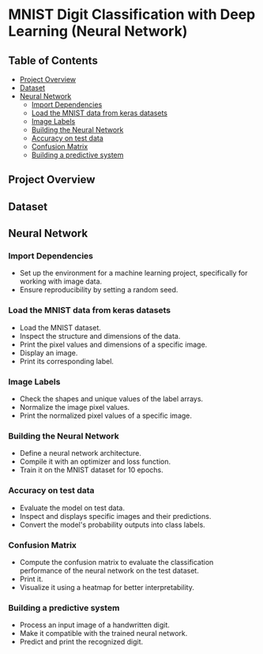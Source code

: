 
# MNIST Digit Classification with Deep Learning (Neural Network)


## Table of Contents
- [Project Overview](#project-overview)
- [Dataset](#dataset)
- [Neural Network](#neural-network)
    - [Import Dependencies](#import-dependencies)
    - [Load the MNIST data from keras datasets](#load-the-mnist-data-from-keras-datasets)
    - [Image Labels](#image-labels)
    - [Building the Neural Network](#building-the-neural-network)
    - [Accuracy on test data](#accuracy-on-test-data)
    - [Confusion Matrix](#confusion-matrix)
    - [Building a predictive system](#building-a-predictive-system)

## Project Overview


## Dataset


## Neural Network
### Import Dependencies
- Set up the environment for a machine learning project, specifically for working with image data.
- Ensure reproducibility by setting a random seed.

### Load the MNIST data from keras datasets
- Load the MNIST dataset.
- Inspect the structure and dimensions of the data.
- Print the pixel values and dimensions of a specific image.
- Display an image.
- Print its corresponding label.

### Image Labels
- Check the shapes and unique values of the label arrays.
- Normalize the image pixel values.
- Print the normalized pixel values of a specific image.

### Building the Neural Network
- Define a neural network architecture.
- Compile it with an optimizer and loss function.
- Train it on the MNIST dataset for 10 epochs.

### Accuracy on test data
- Evaluate the model on test data.
- Inspect and displays specific images and their predictions.
- Convert the model's probability outputs into class labels.

### Confusion Matrix
- Compute the confusion matrix to evaluate the classification performance of the neural network on the test dataset.
- Print it.
- Visualize it using a heatmap for better interpretability.

### Building a predictive system
- Process an input image of a handwritten digit.
- Make it compatible with the trained neural network.
- Predict and print the recognized digit.
